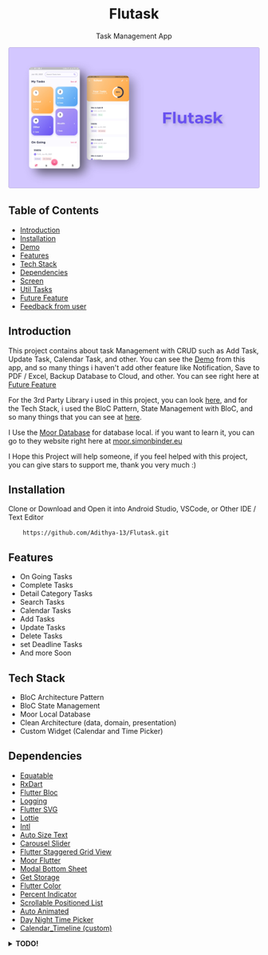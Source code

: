 <h1 align="center">
  Flutask
</h1>
<p align="center">
  Task Management App
</p>

<p align="center">
  <img src="demo/thumbnail.png"/>
</p>

## Table of Contents
- [Introduction](#introduction)
- [Installation](#installation)
- [Demo](#demo)
- [Features](#features)
- [Tech Stack](#tech-stack)
- [Dependencies](#dependencies)
- [Screen](#screen)
- [Util Tasks](#util-tasks)
- [Future Feature](#future-feature)
- [Feedback from user](#feedback-from-user)

## Introduction

This project contains about task Management with CRUD such as Add Task, Update Task, Calendar Task, and other. You can see the [Demo](#demo) from this app, and so many things i haven't add other feature like Notification, Save to PDF / Excel, Backup Database to Cloud, and other. You can see right here at [Future Feature](#future-feature)

For the 3rd Party Library i used in this project, you can look [here](#dependencies), and for the Tech Stack, i used the BloC Pattern, State Management with BloC, and so many things that you can see at [here](#tech-stack).

I Use the [Moor Database](https://moor.simonbinder.eu/docs/) for database local. if you want to learn it, you can go to they website right here at [moor.simonbinder.eu](https://moor.simonbinder.eu/docs/getting-started/)

I Hope this Project will help someone, if you feel helped with this project, you can give stars to support me, thank you very much :)

## Installation

Clone or Download and Open it into Android Studio, VSCode, or Other IDE / Text Editor
```
    https://github.com/Adithya-13/Flutask.git
```  

## Features
- On Going Tasks
- Complete Tasks
- Detail Category Tasks
- Search Tasks
- Calendar Tasks
- Add Tasks
- Update Tasks
- Delete Tasks
- set Deadline Tasks
- And more Soon

## Tech Stack
- BloC Architecture Pattern
- BloC State Management
- Moor Local Database
- Clean Architecture (data, domain, presentation)
- Custom Widget (Calendar and Time Picker)

## Dependencies
- [Equatable](https://pub.dev/packages/equatable)
- [RxDart](https://pub.dev/packages/rxdart)
- [Flutter Bloc](https://pub.dev/packages/flutter_bloc)
- [Logging](https://pub.dev/packages/logging)
- [Flutter SVG](https://pub.dev/packages/flutter_svg)
- [Lottie](https://pub.dev/packages/lottie)
- [Intl](https://pub.dev/packages/intl)
- [Auto Size Text](https://pub.dev/packages/auto_size_text)
- [Carousel Slider](https://pub.dev/packages/carousel_slider)
- [Flutter Staggered Grid View](https://pub.dev/packages/flutter_staggered_grid_view)
- [Moor Flutter](https://pub.dev/packages/moor_flutter)
- [Modal Bottom Sheet](https://pub.dev/packages/modal_bottom_sheet)
- [Get Storage](https://pub.dev/packages/get_storage)
- [Flutter Color](https://pub.dev/packages/flutter_color)
- [Percent Indicator](https://pub.dev/packages/percent_indicator)
- [Scrollable Positioned List](https://pub.dev/packages/scrollable_positioned_list)
- [Auto Animated](https://pub.dev/packages/auto_animated)
- [Day Night Time Picker](https://pub.dev/packages/day_night_time_picker)
- [Calendar_Timeline (custom)](https://pub.dev/packages/calendar_timeline)

<details>
  <summary><b>TODO!</b></summary>
  <br>
  
  ## Screen
  - [x] Splash Page
  - [x] OnBoard Page
  - [x] Dashboard Page
  - [ ] Bag Page
  - [x] Calendar Page
  - [ ] Profile Page
  - [x] Add Task BottomSheet
  - [x] Detail Task
  - [x] Detail Category
  - [x] Search Page

  ## Util Tasks
  - [x] Focus Node unfocused
  - [x] dropdown null value
  - [x] completed attribute
  - [x] task with category list
  - [x] category with total tasks
  - [x] done tasks
  - [x] fix padding in bottom nav bar item
  - [x] cleaning up dao
  - [x] error border
  - [x] update & delete tasks
  - [x] create snackBar
  - [x] date & time picker cupertino
  - [x] change time picker [with this lib](https://pub.dev/packages/day_night_time_picker)
  - [ ] add category task
  - [ ] search in category
  - [ ] edit category
  - [ ] change description of onboard
  - [x] total task of on going or complete

  ## Future Feature
  - [ ] save to excel
  - [ ] notification
  - [ ] statistics
  - [ ] event organizer
  - [x] calendar
  - [ ] multi-language
  - [ ] setting
  - [ ] attachment
  - [x] search tasks
  - [ ] [showcase](https://pub.dev/packages/showcaseview)
  - [ ] Backup to Cloud
  - [ ] Sign in & Sign up

  ## Feedback from user
  - [x] scrollable list at the end of item will scroll overflow
  - [x] number in time picker is missing, use all number instead. (change style of time picker) 
  - [ ] scroll calendar animation no smooth
  - [x] description make optional
  - [x] initial category task (work, health)
  - [x] in the calendar, if the day is sunday, set different color (pink)
  - [x] list animation in search
  - [ ] category task remove see all
  - [x] update task -> mark as done, check icon save edit
  - [x] delete task add dialog before really deleted
  
</details>
